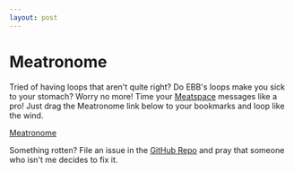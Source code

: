 ```yaml
---
layout:	post
---
```


# Meatronome

Tried of having loops that aren't quite right? Do EBB's loops make you sick to your stomach? Worry no more! Time your [Meatspace](https://chat.meatspac.es) messages like a pro! Just drag the Meatronome link below to your bookmarks and loop like the wind.

<a href="javascript:(function(){;var%20style=document.createElement(%22style%22);style.appendChild(document.createTextNode(%22%22));document.head.appendChild(style);style.sheet.insertRule(%22#meatronome%20%7B%20height:%2010px;%20position:%20absolute;%20top:%200;%20width:%20100%25;%7D%22,0);style.sheet.insertRule(%22@-webkit-keyframes%20move%20%7B%20from%20%7B%20left:%2010%25;%20%7D%20to%20%7B%20left:%2090%25;%20%7D%20%7D%22,0);style.sheet.insertRule(%22#meatronome%20.dot%20%7B%20%20display:%20block;%20position:%20absolute;%20width:%2010px;%20height:%2010px;%20border-radius:%2010px;%20background-color:%20rgba(%200,%200,%200,%200.6%20);%20-webkit-animation:%201s%20move%20linear%200s%20infinite%20alternate;%20%7D%22,0);var%20meatronome=document.createElement(%22div%22);meatronome.id=%22meatronome%22;var%20dot=document.createElement(%22b%22);dot.className=%22dot%22;meatronome.appendChild(dot);document.querySelector(%22#video-preview%22).appendChild(meatronome);})()
">Meatronome</a>

Something rotten? File an issue in the [GitHub Repo](https://github.com/gggritso/Meatronome) and pray that someone who isn't me decides to fix it.
